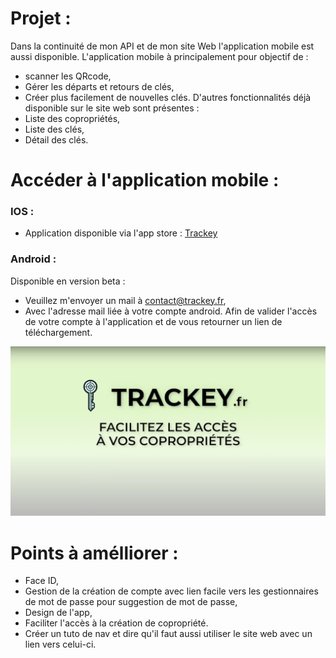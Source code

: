 # Projet : 
Dans la continuité de mon API et de mon site Web l'application mobile est aussi disponible. 
L'application mobile à principalement pour objectif de : 
  - scanner les QRcode,
  - Gérer les départs et retours de clés,
  - Créer plus facilement de nouvelles clés. 
D'autres fonctionnalités déjà disponible sur le site web sont présentes :
  - Liste des copropriétés,
  - Liste des clés,
  - Détail des clés. 

# Accéder à l'application mobile : 
### IOS : 
  - Application disponible via l'app store : [Trackey](https://apps.apple.com/fr/app/trackey/id6503019560)
### Android : 
Disponible en version beta : 
   - Veuillez m'envoyer un mail à contact@trackey.fr,
   - Avec l'adresse mail liée à votre compte android.
Afin de valider l'accès de votre compte à l'application et de vous retourner un lien de téléchargement. 



[![Vidéo de présentation](https://github.com/Nicolas-Dmb/Trackey/blob/main/public/video.png)](https://youtube.com/shorts/2JRQTjdrogw) 

# Points à amélliorer : 
- Face ID,
- Gestion de la création de compte avec lien facile vers les gestionnaires de mot de passe pour suggestion de mot de passe,
- Design de l'app,
- Faciliter l'accès à la création de copropriété.
- Créer un tuto de nav et dire qu'il faut aussi utiliser le site web avec un lien vers celui-ci. 
